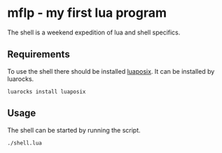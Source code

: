 # mflp - my first lua program

The shell is a weekend expedition of lua and shell specifics.

## Requirements

To use the shell there should be installed [luaposix](https://github.com/luaposix/luaposix). It can be installed by luarocks.

```
luarocks install luaposix
```

## Usage

The shell can be started by running the script.

```bash
./shell.lua
```

